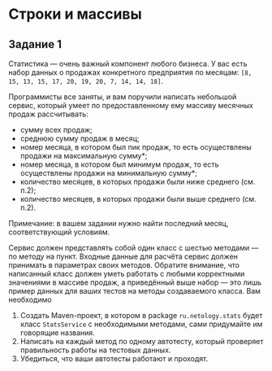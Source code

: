 # Строки и массивы

## Задание 1

Статистика — очень важный компонент любого бизнеса. У вас есть набор данных о продажах конкретного предприятия по
месяцам: `[8, 15, 13, 15, 17, 20, 19, 20, 7, 14, 14, 18]`.

Программисты все заняты, и вам поручили написать небольшой сервис, который умеет по предоставленному ему массиву
месячных продаж рассчитывать:

* сумму всех продаж;
* среднюю сумму продаж в месяц;
* номер месяца, в котором был пик продаж, то есть осуществлены продажи на максимальную сумму*;
* номер месяца, в котором был минимум продаж, то есть осуществлены продажи на минимальную сумму*;
* количество месяцев, в которых продажи были ниже среднего (см. п.2);
* количество месяцев, в которых продажи были выше среднего (см. п.2).

Примечание: в вашем задании нужно найти последний месяц, соответствующий условиям.

Сервис должен представлять собой один класс с шестью методами — по методу на пункт. Входные данные для расчёта сервис
должен принимать в параметрах своих методов. Обратите внимание, что написанный класс должен уметь работать с любыми
корректными значениями в массиве продаж, а приведённый выше набор — это лишь пример данных для ваших тестов на методы
создаваемого класса.
Вам необходимо

1. Создать Maven-проект, в котором в package `ru.netology.stats` будет класс `StatsService` с необходимыми методами,
   сами придумайте им говорящие названия.
1. Написать на каждый метод по одному автотесту, который проверяет правильность работы на тестовых данных.
1. Убедиться, что ваши автотесты работают и проходят.